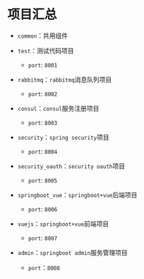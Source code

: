 # 项目汇总
- `common`：共用组件

- `test`：测试代码项目
  - `port`: `8001`

- `rabbitmq`：`rabbitmq`消息队列项目
  - `port`: `8002`
  
- `consul`：`consul`服务注册项目
  - `port`: `8003`

- `security`：`spring security`项目
  - `port`: `8004`
  
- `security_oauth`：`security oauth`项目
  - `port`: `8005`
  
- `springboot_vue`：`springboot+vue`后端项目
  - `port`: `8006`
  
- `vuejs`：`springboot+vue`前端项目
  - `port`: `8007`
  
- `admin`：`springboot admin`服务管理项目
  - `port`：`8008`
